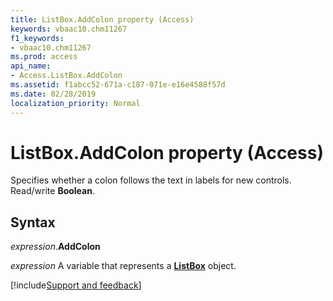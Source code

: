 ```yaml
---
title: ListBox.AddColon property (Access)
keywords: vbaac10.chm11267
f1_keywords:
- vbaac10.chm11267
ms.prod: access
api_name:
- Access.ListBox.AddColon
ms.assetid: f1abcc52-671a-c187-071e-e16e4588f57d
ms.date: 02/28/2019
localization_priority: Normal
---
```



# ListBox.AddColon property (Access)

Specifies whether a colon follows the text in labels for new controls. Read/write **Boolean**.


## Syntax

_expression_.**AddColon**

_expression_ A variable that represents a **[ListBox](Access.ListBox.md)** object.




[!include[Support and feedback](~/includes/feedback-boilerplate.md)]